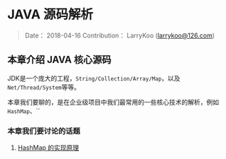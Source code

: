 # JAVA 源码解析

> Date： 2018-04-16
> Contribution： LarryKoo (larrykoo@126.com)

## 本章介绍 JAVA 核心源码

JDK是一个庞大的工程，`String/Collection/Array/Map`，以及`Net/Thread/System`等等。

本章我们要聊的，是在企业级项目中我们最常用的一些核心技术的解析，例如`HashMap`、``


### 本章我们要讨论的话题

1. [HashMap 的实现原理](/java/hash-map.md)